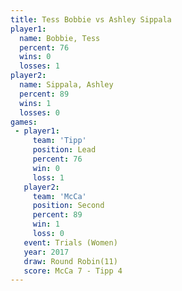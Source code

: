```yaml
---
title: Tess Bobbie vs Ashley Sippala
player1:               
  name: Bobbie, Tess   
  percent: 76          
  wins: 0              
  losses: 1            
player2:               
  name: Sippala, Ashley
  percent: 89          
  wins: 1              
  losses: 0            
games:
 - player1:        
     team: 'Tipp'  
     position: Lead
     percent: 76   
     win: 0        
     loss: 1       
   player2:          
     team: 'McCa'    
     position: Second
     percent: 89     
     win: 1          
     loss: 0         
   event: Trials (Women) 
   year: 2017            
   draw: Round Robin(11) 
   score: McCa 7 - Tipp 4
---
```

